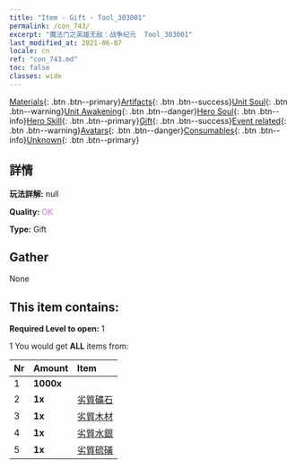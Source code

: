 ```yaml
---
title: "Item - Gift - Tool_303001"
permalink: /con_743/
excerpt: "魔法门之英雄无敌：战争纪元  Tool_303001"
last_modified_at: 2021-06-07
locale: cn
ref: "con_743.md"
toc: false
classes: wide
---
```

 [Materials](/ItemsCN/){: .btn .btn--primary}[Artifacts](/ItemsCN/Artifacts/){: .btn .btn--success}[Unit Soul](/ItemsCN/UnitSoul/){: .btn .btn--warning}[Unit Awakening](/ItemsCN/UnitAwakening/){: .btn .btn--danger}[Hero Soul](/ItemsCN/HeroSoul/){: .btn .btn--info}[Hero Skill](/ItemsCN/HeroSkill/){: .btn .btn--primary}[Gift](/ItemsCN/Gift/){: .btn .btn--success}[Event related](/ItemsCN/Events/){: .btn .btn--warning}[Avatars](/ItemsCN/Avatars/){: .btn .btn--danger}[Consumables](/ItemsCN/Consumables/){: .btn .btn--info}[Unknown](/ItemsCN/Unknown/){: .btn .btn--primary}

## 詳情
 **玩法詳解:** null

 **Quality:** <span style="color: #DA70D6">OK</span>

 **Type:** Gift

## Gather

  None

## This item contains:

 **Required Level to open:** 1

 1 You would get **ALL** items  from:

  | Nr | Amount |     Item    |
  |:---|:-------|:------------|
  | 1 |  **1000x** | <i class="fas fa-coins"/> |  | 
  | 2 |  **1x** | [劣質礦石](/cn/Items/mat_1/) |  | 
  | 3 |  **1x** | [劣質木材](/cn/Items/mat_1/) |  | 
  | 4 |  **1x** | [劣質水銀](/cn/Items/mat_2/) |  | 
  | 5 |  **1x** | [劣質硫磺](/cn/Items/mat_3/) |  | 
